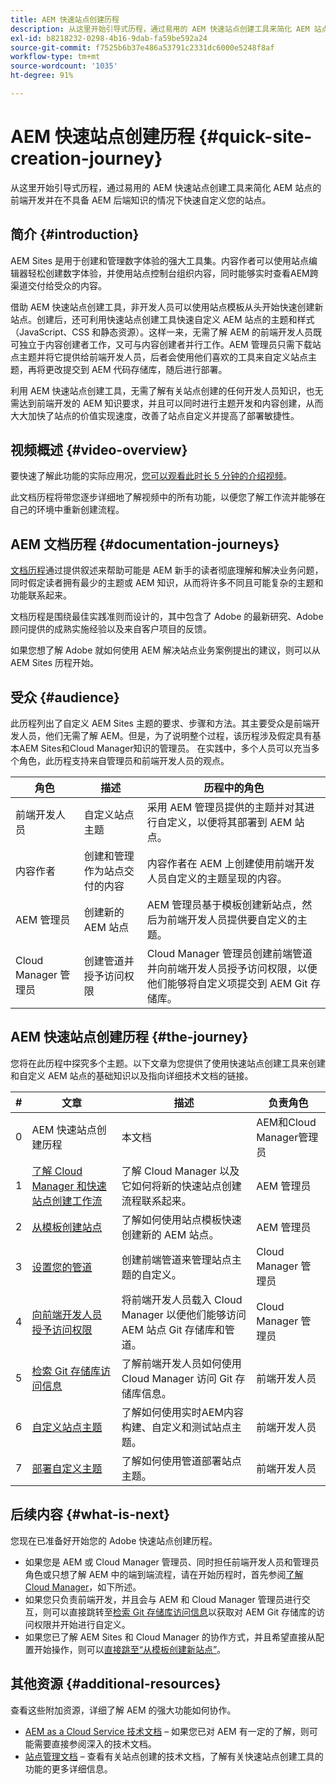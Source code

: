 ```yaml
---
title: AEM 快速站点创建历程
description: 从这里开始引导式历程，通过易用的 AEM 快速站点创建工具来简化 AEM 站点的前端开发并在不具备 AEM 后端知识的情况下快速自定义您的站点。
exl-id: b8218232-0298-4b16-9dab-fa59be592a24
source-git-commit: f7525b6b37e486a53791c2331dc6000e5248f8af
workflow-type: tm+mt
source-wordcount: '1035'
ht-degree: 91%

---
```


# AEM 快速站点创建历程 {#quick-site-creation-journey}

从这里开始引导式历程，通过易用的 AEM 快速站点创建工具来简化 AEM 站点的前端开发并在不具备 AEM 后端知识的情况下快速自定义您的站点。

## 简介 {#introduction}

AEM Sites 是用于创建和管理数字体验的强大工具集。内容作者可以使用站点编辑器轻松创建数字体验，并使用站点控制台组织内容，同时能够实时查看AEM跨渠道交付给受众的内容。

借助 AEM 快速站点创建工具，非开发人员可以使用站点模板从头开始快速创建新站点。创建后，还可利用快速站点创建工具快速自定义 AEM 站点的主题和样式（JavaScript、CSS 和静态资源）。这样一来，无需了解 AEM 的前端开发人员既可独立于内容创建者工作，又可与内容创建者并行工作。AEM 管理员只需下载站点主题并将它提供给前端开发人员，后者会使用他们喜欢的工具来自定义站点主题，再将更改提交到 AEM 代码存储库，随后进行部署。

利用 AEM 快速站点创建工具，无需了解有关站点创建的任何开发人员知识，也无需达到前端开发的 AEM 知识要求，并且可以同时进行主题开发和内容创建，从而大大加快了站点的价值实现速度，改善了站点自定义并提高了部署敏捷性。

## 视频概述 {#video-overview}

要快速了解此功能的实际应用况，[您可以观看此时长 5 分钟的介绍视频](https://www.youtube.com/watch?v=NQeQ1jZ7ZBw)。

此文档历程将带您逐步详细地了解视频中的所有功能，以便您了解工作流并能够在自己的环境中重新创建流程。

## AEM 文档历程 {#documentation-journeys}

[文档历程](/help/journey-documentation/documentation-journeys.md)通过提供叙述来帮助可能是 AEM 新手的读者彻底理解和解决业务问题，同时假定读者拥有最少的主题或 AEM 知识，从而将许多不同且可能复杂的主题和功能联系起来。

文档历程是围绕最佳实践准则而设计的，其中包含了 Adobe 的最新研究、Adobe 顾问提供的成熟实施经验以及来自客户项目的反馈。

如果您想了解 Adobe 就如何使用 AEM 解决站点业务案例提出的建议，则可以从 AEM Sites 历程开始。

## 受众 {#audience}

此历程列出了自定义 AEM Sites 主题的要求、步骤和方法。其主要受众是前端开发人员，他们无需了解 AEM。但是，为了说明整个过程，该历程涉及假定具有基本AEM Sites和Cloud Manager知识的管理员。 在实践中，多个人员可以充当多个角色，此历程支持来自管理员和前端开发人员的观点。

| 角色 | 描述 | 历程中的角色 |
|---|---|---|
| 前端开发人员 | 自定义站点主题 | 采用 AEM 管理员提供的主题并对其进行自定义，以便将其部署到 AEM 站点。 |
| 内容作者 | 创建和管理作为站点交付的内容 | 内容作者在 AEM 上创建使用前端开发人员自定义的主题呈现的内容。 |
| AEM 管理员 | 创建新的 AEM 站点 | AEM 管理员基于模板创建新站点，然后为前端开发人员提供要自定义的主题。 |
| Cloud Manager 管理员 | 创建管道并授予访问权限 | Cloud Manager 管理员创建前端管道并向前端开发人员授予访问权限，以便他们能够将自定义项提交到 AEM Git 存储库。 |

## AEM 快速站点创建历程 {#the-journey}

您将在此历程中探究多个主题。以下文章为您提供了使用快速站点创建工具来创建和自定义 AEM 站点的基础知识以及指向详细技术文档的链接。

| # | 文章 | 描述 | 负责角色 |
|---|---|---|--|
| 0 | AEM 快速站点创建历程 | 本文档 | AEM和Cloud Manager管理员 |
| 1 | [了解 Cloud Manager 和快速站点创建工作流](cloud-manager.md) | 了解 Cloud Manager 以及它如何将新的快速站点创建流程联系起来。 | AEM 管理员 |
| 2 | [从模板创建站点](create-site.md) | 了解如何使用站点模板快速创建新的 AEM 站点。 | AEM 管理员 |
| 3 | [设置您的管道](pipeline-setup.md) | 创建前端管道来管理站点主题的自定义。 | Cloud Manager 管理员 |
| 4 | [向前端开发人员授予访问权限](grant-access.md) | 将前端开发人员载入 Cloud Manager 以便他们能够访问 AEM 站点 Git 存储库和管道。 | Cloud Manager 管理员 |
| 5 | [检索 Git 存储库访问信息](retrieve-access.md) | 了解前端开发人员如何使用 Cloud Manager 访问 Git 存储库信息。 | 前端开发人员 |
| 6 | [自定义站点主题](customize-theme.md) | 了解如何使用实时AEM内容构建、自定义和测试站点主题。 | 前端开发人员 |
| 7 | [部署自定义主题](deploy-theme.md) | 了解如何使用管道部署站点主题。 | 前端开发人员 |

## 后续内容 {#what-is-next}

您现在已准备好开始您的 Adobe 快速站点创建历程。

* 如果您是 AEM 或 Cloud Manager 管理员、同时担任前端开发人员和管理员角色或只想了解 AEM 中的端到端流程，请在开始历程时，首先参阅[了解 Cloud Manager](cloud-manager.md)，如下所述。
* 如果您只负责前端开发，并且会与 AEM 和 Cloud Manager 管理员进行交互，则可以直接跳转至[检索 Git 存储库访问信息](retrieve-access.md)以获取对 AEM Git 存储库的访问权限并开始进行自定义。
* 如果您已了解 AEM Sites 和 Cloud Manager 的协作方式，并且希望直接从配置开始操作，则可以[直接跳至“从模板创建新站点”](create-site.md)。

## 其他资源 {#additional-resources}

查看这些附加资源，详细了解 AEM 的强大功能如何协作。

* [AEM as a Cloud Service 技术文档](https://experienceleague.adobe.com/docs/experience-manager-cloud-service.html) – 如果您已对 AEM 有一定的了解，则可能需要直接参阅深入的技术文档。
* [站点管理文档](/help/sites-cloud/administering/site-creation/create-site.md) – 查看有关站点创建的技术文档，了解有关快速站点创建工具的功能的更多详细信息。
